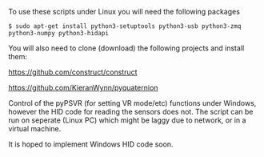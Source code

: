 
To use these scripts under Linux you will need the following packages
```
$ sudo apt-get install python3-setuptools python3-usb python3-zmq python3-numpy python3-hidapi
```

You will also need to clone (download) the following projects and install them:

https://github.com/construct/construct

https://github.com/KieranWynn/pyquaternion

Control of the pyPSVR (for setting VR mode/etc) functions under Windows, however the HID code for reading the sensors does not. The script can be run on seperate (Linux PC) which might be laggy due to network, or in a virtual machine.

It is hoped to implement Windows HID code soon.

